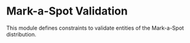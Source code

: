 # Mark-a-Spot Validation

This module defines constraints to validate entities of the Mark-a-Spot distribution.